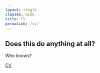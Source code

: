 ```yaml
---
layout: single
classes: wide
title: CV
permalink: /cv/
---
```


## Does this do anything at all?
Who knows?

<a href="../derekdyalCV.pdf" target="_blank">CV</a>
